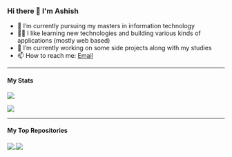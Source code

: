 ### Hi there 👋 I'm Ashish

- 🌱 I’m currently pursuing my masters in information technology
- 👨‍💻 I like learning new technologies and building various kinds of applications (mostly web based)
- 🔭 I’m currently working on some side projects along with my studies
- 📫 How to reach me: [Email](mailto:shetty073@gmail.com)

<hr />

#### My Stats

<p>
  <img src="https://github-readme-stats.vercel.app/api?username=shetty073&show_icons=true&theme=outrun&icon_color=eee&hide=contribs&include_all_commits=true" />
</p>

<p>
  <img src="https://github-readme-stats.vercel.app/api/top-langs/?username=shetty073&theme=outrun&langs_count=20&hide=html,css,scss,less,tsql&layout=compact" />
</p>

<hr />

#### My Top Repositories

<a href="https://github.com/shetty073/amazon-top-deals-python">
  <img align="center" src="https://github-readme-stats.vercel.app/api/pin/?username=shetty073&repo=amazon-top-deals-python&theme=outrun" />
</a>

<a href="https://github.com/shetty073/soak-your-brain-elearning-app">
  <img align="center" src="https://github-readme-stats.vercel.app/api/pin/?username=shetty073&repo=soak-your-brain-elearning-app&theme=outrun" />
</a>
